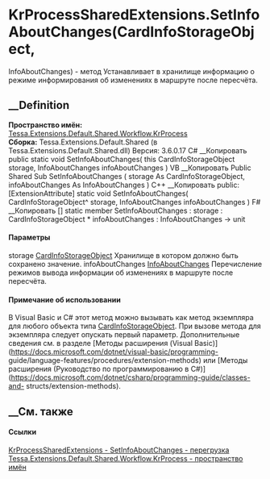 # KrProcessSharedExtensions.SetInfoAboutChanges(CardInfoStorageObject,
InfoAboutChanges) - метод
Устанавливает в хранилище информацию о режиме информирования об изменениях в
маршруте после пересчёта.
## __Definition
 **Пространство имён:**
[Tessa.Extensions.Default.Shared.Workflow.KrProcess](N_Tessa_Extensions_Default_Shared_Workflow_KrProcess.htm)  
 **Сборка:** Tessa.Extensions.Default.Shared (в
Tessa.Extensions.Default.Shared.dll) Версия: 3.6.0.17
C# __Копировать
     public static void SetInfoAboutChanges(
    	this CardInfoStorageObject storage,
    	InfoAboutChanges infoAboutChanges
    )
VB __Копировать
    <ExtensionAttribute>
    Public Shared Sub SetInfoAboutChanges ( 
    	storage As CardInfoStorageObject,
    	infoAboutChanges As InfoAboutChanges
    )
C++ __Копировать
     public:
    [ExtensionAttribute]
    static void SetInfoAboutChanges(
    	CardInfoStorageObject^ storage, 
    	InfoAboutChanges infoAboutChanges
    )
F# __Копировать
     [<ExtensionAttribute>]
    static member SetInfoAboutChanges : 
            storage : CardInfoStorageObject * 
            infoAboutChanges : InfoAboutChanges -> unit 
#### Параметры
storage [CardInfoStorageObject](T_Tessa_Cards_CardInfoStorageObject.htm)
    Хранилище в котором должно быть сохранено значение.
infoAboutChanges
[InfoAboutChanges](T_Tessa_Extensions_Default_Shared_Workflow_KrCompilers_InfoAboutChanges.htm)
    Перечисление режимов вывода информации об изменениях в маршруте после пересчёта.
#### Примечание об использовании
В Visual Basic и C# этот метод можно вызывать как метод экземпляра для любого
объекта типа [CardInfoStorageObject](T_Tessa_Cards_CardInfoStorageObject.htm).
При вызове метода для экземпляра следует опускать первый параметр.
Дополнительные сведения см. в разделе [Методы расширения (Visual
Basic)](https://docs.microsoft.com/dotnet/visual-basic/programming-
guide/language-features/procedures/extension-methods) или [Методы расширения
(Руководство по программированию в
C#)](https://docs.microsoft.com/dotnet/csharp/programming-guide/classes-and-
structs/extension-methods).
##  __См. также
#### Ссылки
[KrProcessSharedExtensions -
](T_Tessa_Extensions_Default_Shared_Workflow_KrProcess_KrProcessSharedExtensions.htm)
[SetInfoAboutChanges -
перегрузка](Overload_Tessa_Extensions_Default_Shared_Workflow_KrProcess_KrProcessSharedExtensions_SetInfoAboutChanges.htm)
[Tessa.Extensions.Default.Shared.Workflow.KrProcess - пространство
имён](N_Tessa_Extensions_Default_Shared_Workflow_KrProcess.htm)
